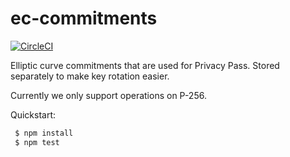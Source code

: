 # ec-commitments

[![CircleCI](https://circleci.com/gh/privacypass/ec-commitments.svg?style=svg)](https://circleci.com/gh/privacypass/ec-commitments)

Elliptic curve commitments that are used for Privacy Pass. Stored separately to make key rotation easier.

Currently we only support operations on P-256.

Quickstart:

```sh
 $ npm install
 $ npm test
```

